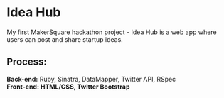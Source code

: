 <h1>Idea Hub</h1>

My first MakerSquare hackathon project - Idea Hub is a web app where users can post and share startup ideas.

<h2>Process:</h2>
<b>Back-end:</b> Ruby, Sinatra, DataMapper, Twitter API, RSpec<br>
<b>Front-end:<b> HTML/CSS, Twitter Bootstrap
